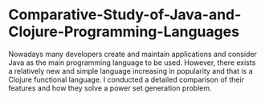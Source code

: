 # Comparative-Study-of-Java-and-Clojure-Programming-Languages

Nowadays many developers create and maintain applications and consider Java as the main programming language to be used. However, there exists a relatively new and simple language increasing in popularity and that is a Clojure functional language. I conducted a detailed comparison of their features and how they solve a power set generation problem.
